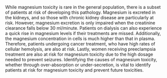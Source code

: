 While magnesium toxicity is rare in the general population, there is a subset of patients at risk of developing this pathology. Magnesium is excreted in the kidneys, and so those with chronic kidney disease are particularly at risk. However, magnesium excretion is only impaired when the creatinine clearance falls below 30 ml/minute. Patients on dialysis can also experience a quick rise in magnesium levels if their treatments are missed. Additionally, the magnesium concentration in cells is much higher than that in plasma. Therefore, patients undergoing cancer treatment, who have high rates of cellular hemolysis, are also at risk. Lastly, women receiving preeclampsia treatment are also at risk for magnesium toxicity due to the high dosage needed to prevent seizures. Identifying the causes of magnesium toxicity, whether through over-absorption or under-secretion, is vital to identify patients at risk for magnesium toxicity and prevent future toxicities.